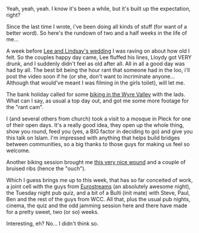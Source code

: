 Yeah, yeah, yeah. I know it's been a while, but it's built up the expectation, right?

Since the last time I wrote, i've been doing all kinds of stuff (for want of a better word). So here's the rundown of two and a half weeks in the life of me...

A week before [Lee and Lindsay's wedding](http://www.flickr.com/photos/roobottom/sets/395147/) I was raving on about how old I felt. So the couples happy day came, Lee fluffed his lines, Lloydy got VERY drunk, and I suddenly didn't feel as old after all. All in all a good day was had by all. The best bit being the hour rant that someone had in the loo, i'll post the video soon if he (or she, don't want to incriminate anyone... Although that would've meant I was filming in the girls toilet), will let me. 

The bank holiday called for some [biking in the Wyre Valley](http://www.flickr.com/photos/roobottom/sets/394848/) with the lads. What can I say, as usual a top day out, and got me some more footage for the "rant cam". 

I (and several others from church) took a visit to a mosque in Pleck for one of their open days. It's a really good idea, they open up the whole thing, show you round, feed you (yes, a BIG factor in deciding to go) and give you this talk on Islam. I'm impressed with anything that helps build bridges between communities, so a big thanks to those guys for making us feel so welcome. 

Another biking session brought me [this very nice wound](http://www.flickr.com/photos/roobottom/17616354/) and a couple of bruised ribs (hence the "ouch").

Which I guess brings me up to this week, that has so far conceited of work, a joint cell with the guys from [Eurostreams](http://www.eurostreams.co.uk) (an absolutely awesome night), the Tuesday night pub quiz, and a bit of a Bulti (init mate) with Steve, Paul, Ben and the rest of the guys from WCC. All that, plus the usual pub nights, cinema, the quiz and the odd jamming session here and there have made for a pretty sweet, two (or so) weeks. 

Interesting, eh? No... I didn't think so.